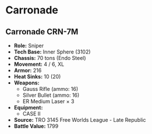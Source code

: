 # Carronade
## Carronade CRN-7M
- **Role:** Sniper
- **Tech Base:** Inner Sphere (3102)
- **Chassis:** 70 tons (Endo Steel)
- **Movement:** 4 / 6, XL
- **Armor:** 216
- **Heat Sinks:** 10 (20)
- **Weapons:**
  - Gauss Rifle (ammo: 16)
  - Silver Bullet (ammo: 16)
  - ER Medium Laser × 3
- **Equipment:**
  - CASE II
- **Source:** TRO 3145 Free Worlds League - Late Republic
- **Battle Value:** 1799

